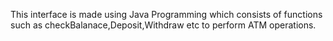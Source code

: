 This interface is made using Java Programming which consists of functions such as checkBalanace,Deposit,Withdraw etc to perform ATM operations.
